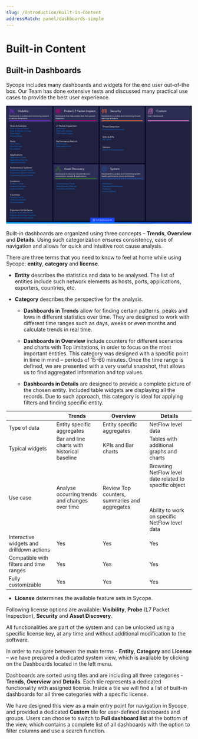 ```yaml
---
slug: /Introduction/Built-in-Content
addressMatch: panel/dashboards-simple
---
```


# Built-in Content

## Built-in Dashboards

Sycope includes many dashboards and widgets for the end user out-of-the box. Our Team has done extensive tests and discussed many practical use cases to provide the best user experience.

![Dashboards](assets/kafelki_screen.png)

Built-in dashboards are organized using three concepts – **Trends**, **Overview** and **Details**. Using such categorization ensures consistency, ease of navigation and allows for quick and intuitive root cause analysis.

There are three terms that you need to know to feel at home while using Sycope: **entity**, **category** and **license**. 

- **Entity** describes the statistics and data to be analysed. The list of entities include such network elements as hosts, ports, applications, exporters, countries, etc.

- **Category** describes the perspective for the analysis.

    - **Dashboards in Trends** allow for finding certain patterns, peaks and lows in different statistics over time. They are designed to work with different time ranges such as days, weeks or even months and calculate trends in real time.

    - **Dashboards in Overview** include counters for different scenarios and charts with Top limitations, in order to focus on the most important entities. This category was designed with a specific point in time in mind – periods of 15-60 minutes. Once the time range is defined, we are presented with a very useful snapshot, that allows us to find aggregated information and top values.

    - **Dashboards in Details** are designed to provide a complete picture of the chosen entity. Included table widgets are displaying all the records. Due to such approach, this category is ideal for applying filters and finding specific entity.


|     | Trends | Overview | Details |
| --- | --- | --- | --- |
| Type of data | Entity specific aggregates | Entity specific aggregates | NetFlow level data |
| Typical widgets | Bar and line charts with historical baseline | KPIs and Bar charts | Tables with additional graphs and charts |
| Use case | Analyse occurring trends and changes over time | Review Top counters, summaries and aggregates | Browsing NetFlow level date related to specific object <br></br><br></br> Ability to work on specific NetFlow level data |
| Interactive widgets and drilldown actions | Yes | Yes | Yes |
| Compatible with filters and time ranges | Yes | Yes | Yes |
| Fully customizable | Yes | Yes | Yes |


- **License** determines the available feature sets in Sycope. 

Following license options are available: **Visibility**, **Probe** (L7 Packet Inspection), **Security** and **Asset Discovery**.

All functionalities are part of the system and can be unlocked using a specific license key, at any time and without additional modification to the software.

In order to navigate between the main terms - **Entity**, **Category** and **License** – we have prepared a dedicated system view, which is available by clicking on the Dashboards located in the left menu.

Dashboards are sorted using tiles and are including all three categories - **Trends**, **Overview** and **Details**. Each tile represents a dedicated functionality with assigned license. Inside a tile we will find a list of built-in dashboards for all three categories with a specific license.

We have designed this view as a main entry point for navigation in Sycope and provided a dedicated **Custom** tile for user-defined dashboards and groups. Users can choose to switch to **Full dashboard list** at the bottom of the view, which contains a complete list of all dashboards with the option to filter columns and use a search function. 

